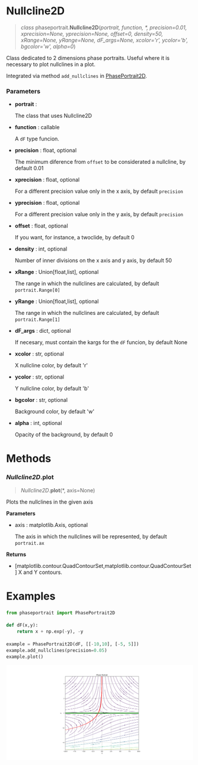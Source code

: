 # Nullcline2D
> *class* phaseportrait.**Nullcline2D**(*portrait, function, \*, precision=0.01, xprecision=None, yprecision=None, offset=0, density=50, xRange=None, yRange=None, dF_args=None, xcolor='r', ycolor='b', bgcolor='w', alpha=0*)

Class dedicated to 2 dimensions phase portraits. 
Useful where it is necessary to plot nullclines in a plot.

Integrated via method `add_nullclines` in [PhasePortrait2D](phaseportrait2d.md).

### **Parameters**

* **portrait** : 

    The class that uses Nullcline2D
    
* **function** : callable

    A `dF` type funcion.
    
* **precision** : float, optional

    The minimum diference from `offset` to be considerated a nullcline, by default 0.01
    
* **xprecision** : float, optional

    For a different precision value only in the x axis, by default `precision`
    
* **yprecision** : float, optional

    For a different precision value only in the y axis, by default `precision`
    
* **offset** : float, optional

    If you want, for instance, a twoclide, by default 0
    
* **density** : int, optional

    Number of inner divisions on the x axis and y axis, by default 50
    
* **xRange** : Union[float,list], optional

    The range in which the nullclines are calculated, by default `portrait.Range[0]`
    
* **yRange** : Union[float,list], optional

    The range in which the nullclines are calculated, by default `portrait.Range[1]`
    
* **dF_args** : dict, optional

    If necesary, must contain the kargs for the `dF` funcion, by default None
    
* **xcolor** : str, optional

    X nullcline color, by default 'r'
    
* **ycolor** : str, optional

    Y nullcline color, by default 'b'
    
* **bgcolor** : str, optional

    Background color, by default 'w'
    
* **alpha** : int, optional

    Opacity of the background, by default 0
    
# Methods

### *Nullcline2D*.plot
> *Nullcline2D*.**plot**(*, axis=None)

Plots the nullclines in the given axis

**Parameters**

* axis : matplotlib.Axis, optional

    The axis in which the nullclines will be represented, by default `portrait.ax`

**Returns**

* [matplotlib.contour.QuadContourSet,matplotlib.contour.QuadContourSet]
    X and Y contours.

# Examples

```python
from phaseportrait import PhasePortrait2D

def dF(x,y):
    return x + np.exp(-y), -y

example = PhasePortrait2D(dF, [[-10,10], [-5, 5]])
example.add_nullclines(precision=0.05)
example.plot()
```

![image](../../imgs/doc_examples/nullclines_example.png)

